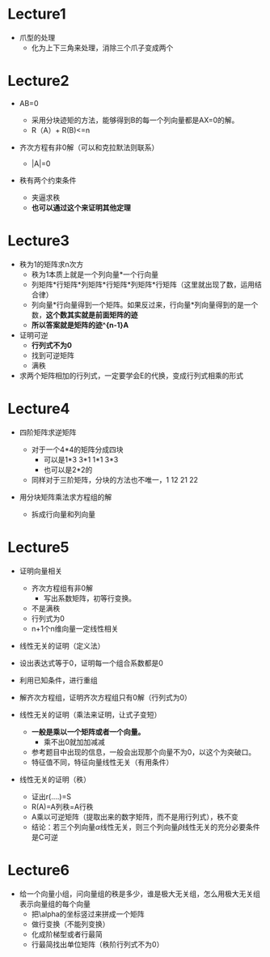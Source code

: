 # Lecture1

+ 爪型的处理
  + 化为上下三角来处理，消除三个爪子变成两个

# Lecture2

+ AB=0
  + 采用分块迹矩的方法，能够得到B的每一个列向量都是AX=0的解。
  + R（A）+ R(B)<=n
+ 齐次方程有非0解（可以和克拉默法则联系）
  + |A|=0

+ 秩有两个约束条件
  + 夹逼求秩
  + **也可以通过这个来证明其他定理**

# Lecture3

+ 秩为1的矩阵求n次方
  + 秩为1本质上就是一个列向量*一个行向量
  + 列矩阵\*行矩阵\*列矩阵\*行矩阵\*列矩阵*行矩阵（这里就出现了数，运用结合律）
  + 列向量*行向量得到一个矩阵。如果反过来，行向量\*列向量得到的是一个数，**这个数其实就是前面矩阵的迹**
  + **所以答案就是矩阵的迹^{n-1}A**
+ 证明可逆
  + **行列式不为0**
  + 找到可逆矩阵
  + 满秩
+ 求两个矩阵相加的行列式，一定要学会E的代换，变成行列式相乘的形式

# Lecture4

+ 四阶矩阵求逆矩阵
  + 对于一个4*4的矩阵分成四块
    + 可以是1*3 3\*1 1\*1 3\*3
    + 也可以是2*2的
  + 同样对于三阶矩阵，分块的方法也不唯一，1 12 21 22

+ 用分块矩阵乘法求方程组的解
  + 拆成行向量和列向量

# Lecture5

+ 证明向量相关
  + 齐次方程组有非0解
    + 写出系数矩阵，初等行变换。
  + 不是满秩
  + 行列式为0
  + n+1个n维向量一定线性相关
  
+  线性无关的证明（定义法）
  + 设出表达式等于0，证明每一个组合系数都是0
  + 利用已知条件，进行重组
  + 解齐次方程组，证明齐次方程组只有0解（行列式为0）
+ 线性无关的证明（乘法来证明，让式子变短）
  + **一般是乘以一个矩阵或者一个向量。**
    + 乘不出0就加加减减
  + 参考题目中出现的信息，一般会出现那个向量不为0，以这个为突破口。
  +  特征值不同，特征向量线性无关（有用条件）
+ 线性无关的证明（秩）
  + 证出r(....)=S
  + R(A)=A列秩=A行秩
  + A乘以可逆矩阵（提取出来的数字矩阵，而不是用行列式），秩不变
  + 结论：若三个列向量$\alpha$线性无关，则三个列向量$\beta$线性无关的充分必要条件是C可逆

# Lecture6

+ 给一个向量小组，问向量组的秩是多少，谁是极大无关组，怎么用极大无关组表示向量组的每个向量
  + 把\alpha的坐标竖过来拼成一个矩阵
  + 做行变换（不能列变换）
  + 化成阶梯型或者行最简
  + 行最简找出单位矩阵（秩阶行列式不为0）
